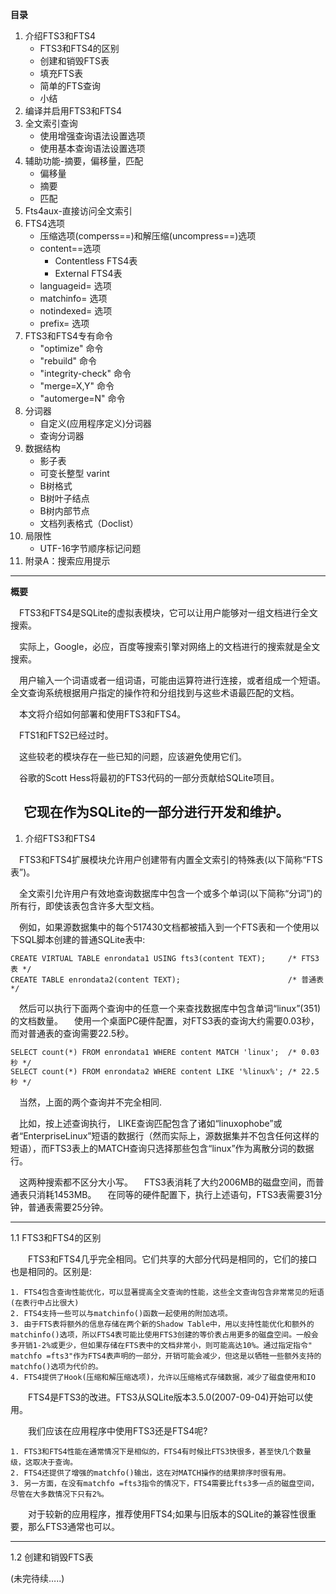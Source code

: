 **目录**
1. 介绍FTS3和FTS4
	* FTS3和FTS4的区别
	* 创建和销毁FTS表
    * 填充FTS表
    * 简单的FTS查询
    * 小结
2. 编译并启用FTS3和FTS4
3. 全文索引查询
    * 使用增强查询语法设置选项
    * 使用基本查询语法设置选项
4. 辅助功能-摘要，偏移量，匹配
    * 偏移量
    *  摘要
    *  匹配
5. Fts4aux-直接访问全文索引
6. FTS4选项
    *  压缩选项(comperss==)和解压缩(uncompress==)选项
    * content==选项
        * Contentless FTS4表
        * External FTS4表
    * languageid= 选项
    *  matchinfo= 选项
    *  notindexed= 选项
    *  prefix= 选项
7. FTS3和FTS4专有命令
    *  "optimize" 命令
    *  "rebuild" 命令
    *  "integrity-check" 命令
    *  "merge=X,Y" 命令
    *  "automerge=N" 命令
8. 分词器
    * 自定义(应用程序定义)分词器
    * 查询分词器
9. 数据结构
    * 影子表
    * 可变长整型 varint
    * B树格式
    * B树叶子结点
    * B树内部节点
    * 文档列表格式（Doclist）
10. 局限性
    * UTF-16字节顺序标记问题
11. 附录A：搜索应用提示

---

**概要**

&emsp;FTS3和FTS4是SQLite的虚拟表模块，它可以让用户能够对一组文档进行全文搜索。

&emsp;实际上，Google，必应，百度等搜索引擎对网络上的文档进行的搜索就是全文搜索。

&emsp;用户输入一个词语或者一组词语，可能由运算符进行连接，或者组成一个短语。 全文查询系统根据用户指定的操作符和分组找到与这些术语最匹配的文档。

&emsp;本文将介绍如何部署和使用FTS3和FTS4。

&emsp;FTS1和FTS2已经过时。

&emsp;这些较老的模块存在一些已知的问题，应该避免使用它们。


&emsp;谷歌的Scott Hess将最初的FTS3代码的一部分贡献给SQLite项目。

&emsp;它现在作为SQLite的一部分进行开发和维护。
---

1. 介绍FTS3和FTS4

&emsp;FTS3和FTS4扩展模块允许用户创建带有内置全文索引的特殊表(以下简称“FTS表”)。

&emsp;全文索引允许用户有效地查询数据库中包含一个或多个单词(以下简称“分词”)的所有行，即使该表包含许多大型文档。

&emsp;例如，如果源数据集中的每个517430文档都被插入到一个FTS表和一个使用以下SQL脚本创建的普通SQLite表中:

	CREATE VIRTUAL TABLE enrondata1 USING fts3(content TEXT);     /* FTS3表 */
	CREATE TABLE enrondata2(content TEXT);                        /* 普通表 */


&emsp;然后可以执行下面两个查询中的任意一个来查找数据库中包含单词“linux”(351)的文档数量。
&emsp;使用一个桌面PC硬件配置，对FTS3表的查询大约需要0.03秒，而对普通表的查询需要22.5秒。


	SELECT count(*) FROM enrondata1 WHERE content MATCH 'linux';  /* 0.03秒 */
	SELECT count(*) FROM enrondata2 WHERE content LIKE '%linux%'; /* 22.5秒 */


&emsp;当然，上面的两个查询并不完全相同.

&emsp;比如，按上述查询执行， LIKE查询匹配包含了诸如“linuxophobe”或者“EnterpriseLinux”短语的数据行（然而实际上，源数据集并不包含任何这样的短语），而FTS3表上的MATCH查询只选择那些包含“linux”作为离散分词的数据行。

&emsp;这两种搜索都不区分大小写。
&emsp;FTS3表消耗了大约2006MB的磁盘空间，而普通表只消耗1453MB。
&emsp;在同等的硬件配置下，执行上述语句，FTS3表需要31分钟，普通表需要25分钟。

---

1.1 FTS3和FTS4的区别

&emsp;&emsp;FTS3和FTS4几乎完全相同。它们共享的大部分代码是相同的，它们的接口也是相同的。区别是:

	1. FTS4包含查询性能优化，可以显著提高全文查询的性能，这些全文查询包含非常常见的短语(在表行中占比很大)
	2. FTS4支持一些可以与matchinfo()函数一起使用的附加选项。
	3. 由于FTS表将额外的信息存储在两个新的Shadow Table中，用以支持性能优化和额外的matchinfo()选项，所以FTS4表可能比使用FTS3创建的等价表占用更多的磁盘空间。一般会多开销1-2%或更少，但如果存储在FTS表中的文档非常小，则可能高达10%。通过指定指令" matchfo =fts3"作为FTS4表声明的一部分，开销可能会减少，但这是以牺牲一些额外支持的matchfo()选项为代价的。
	4. FTS4提供了Hook(压缩和解压缩选项)，允许以压缩格式存储数据，减少了磁盘使用和IO

&emsp;&emsp;FTS4是FTS3的改进。FTS3从SQLite版本3.5.0(2007-09-04)开始可以使用。

&emsp;&emsp;我们应该在应用程序中使用FTS3还是FTS4呢?

	1. FTS3和FTS4性能在通常情况下是相似的，FTS4有时候比FTS3快很多，甚至快几个数量级，这取决于查询。
	2. FTS4还提供了增强的matchfo()输出，这在对MATCH操作的结果排序时很有用。
	3. 另一方面，在没有matchfo =fts3指令的情况下，FTS4需要比fts3多一点的磁盘空间，尽管在大多数情况下只有2%。

&emsp;&emsp;对于较新的应用程序，推荐使用FTS4;如果与旧版本的SQLite的兼容性很重要，那么FTS3通常也可以。

---

1.2 创建和销毁FTS表

(未完待续…..)
